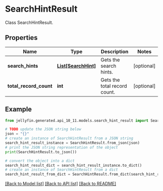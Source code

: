 # SearchHintResult

Class SearchHintResult.

## Properties

Name | Type | Description | Notes
------------ | ------------- | ------------- | -------------
**search_hints** | [**List[SearchHint]**](SearchHint.md) | Gets the search hints. | [optional] 
**total_record_count** | **int** | Gets the total record count. | [optional] 

## Example

```python
from jellyfin.generated.api_10_11.models.search_hint_result import SearchHintResult

# TODO update the JSON string below
json = "{}"
# create an instance of SearchHintResult from a JSON string
search_hint_result_instance = SearchHintResult.from_json(json)
# print the JSON string representation of the object
print(SearchHintResult.to_json())

# convert the object into a dict
search_hint_result_dict = search_hint_result_instance.to_dict()
# create an instance of SearchHintResult from a dict
search_hint_result_from_dict = SearchHintResult.from_dict(search_hint_result_dict)
```
[[Back to Model list]](../README.md#documentation-for-models) [[Back to API list]](../README.md#documentation-for-api-endpoints) [[Back to README]](../README.md)


